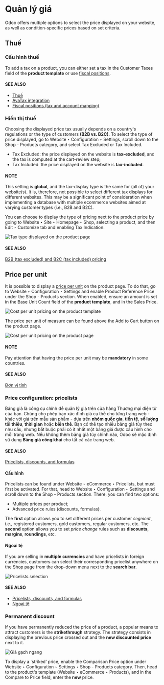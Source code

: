 # Quản lý giá

Odoo offers multiple options to select the price displayed on your website, as well as
condition-specific prices based on set criteria.

## Thuế

### Cấu hình thuế

To add a tax on a product, you can either set a tax in the Customer Taxes field of the
**product template** or use
[fiscal positions](../../../finance/accounting/taxes/fiscal_positions.md).

#### SEE ALSO
- [Thuế](../../../finance/accounting/taxes.md)
- [AvaTax integration](../../../finance/accounting/taxes/avatax.md)
- [Fiscal positions (tax and account mapping)](../../../finance/accounting/taxes/fiscal_positions.md)

<a id="ecommerce-price-management-tax-display"></a>

### Hiển thị thuế

Choosing the displayed price tax usually depends on a country's regulations or the type of customers
**(B2B vs. B2C)**. To select the type of price displayed, go to Website ‣
Configuration ‣ Settings, scroll down to the Shop - Products category, and select
Tax Excluded or Tax Included.

- Tax Excluded: the price displayed on the website is **tax-excluded**, and the tax is
  computed at the cart-review step;
- Tax Included: the price displayed on the website is **tax-included**.

#### NOTE
This setting is **global**, and the tax-display type is the same for (all of) your website(s). It
is, therefore, not possible to select different tax displays for different websites. This may be
a significant point of consideration when implementing a database with multiple ecommerce
websites aimed at varying customer types (i.e., B2B and B2C).

You can choose to display the type of pricing next to the product price by going to
Website ‣ Site ‣ Homepage ‣ Shop, selecting a product, and then
Edit ‣ Customize tab and enabling Tax Indication.

![Tax type displayed on the product page](applications/websites/ecommerce/products/price_management/price-tax-display-type.png)

#### SEE ALSO
[B2B (tax excluded) and B2C (tax included) pricing](../../../finance/accounting/taxes/B2B_B2C.md)

## Price per unit

It is possible to display a [price per unit](../../../inventory_and_mrp/inventory/product_management/configure/uom.md) on the product page. To do
that, go to Website ‣ Configuration ‣ Settings and enable Product
Reference Price under the Shop - Products section. When enabled, ensure an amount is
set in the Base Unit Count field of the **product template**, and in the
Sales Price.

![Cost per unit pricing on the product template](applications/websites/ecommerce/products/price_management/price-cost-per-unit.png)

The price per unit of measure can be found above the Add to Cart button on the product
page.

![Cost per unit pricing on the product page](applications/websites/ecommerce/products/price_management/price-cost-per-unit-page.png)

#### NOTE
Pay attention that having the price per unit may be **mandatory** in some countries.

#### SEE ALSO
[Đơn vị tính](../../../inventory_and_mrp/inventory/product_management/configure/uom.md)

<a id="ecommerce-pricelists"></a>

### Price configuration: pricelists

Bảng giá là công cụ chính để quản lý giá trên cửa hàng Thương mại điện tử của bạn. Chúng cho phép bạn xác định giá cụ thể cho từng trang web - khác với giá trên mẫu sản phẩm - dựa trên **nhóm quốc gia**, **tiền tệ**, **số lượng tối thiểu**, **thời gian** hoặc **biến thể**. Bạn có thể tạo nhiều bảng giá tùy theo nhu cầu, nhưng bắt buộc phải có ít nhất một bảng giá được cấu hình cho mỗi trang web. Nếu không thêm bảng giá tùy chỉnh nào, Odoo sẽ mặc định sử dụng **Bảng giá công khai** cho tất cả các trang web.

#### SEE ALSO
[Pricelists, discounts, and formulas](../../../sales/sales/products_prices/prices/pricing.md)

#### Cấu hình

Pricelists can be found under Website ‣ eCommerce ‣ Pricelists, but must first
be activated. For that, head to Website ‣ Configuration ‣ Settings and scroll
down to the Shop - Products section. There, you can find two options:

- Multiple prices per product;
- Advanced price rules (discounts, formulas).

The **first** option allows you to set different prices per customer *segment*, i.e., registered
customers, gold customers, regular customers, etc. The **second** option allows you to set *price
change* rules such as **discounts**, **margins**, **roundings**, etc.

#### Ngoại tệ

If you are selling in **multiple currencies** and have pricelists in foreign currencies, customers
can select their corresponding pricelist anywhere on the Shop page from the drop-down
menu next to the **search bar**.

![Pricelists selection](applications/websites/ecommerce/products/price_management/price-pricelists.png)

#### SEE ALSO
- [Pricelists, discounts, and formulas](../../../sales/sales/products_prices/prices/pricing.md)
- [Ngoại tệ](../../../sales/sales/products_prices/prices/currencies.md)

### Permanent discount

If you have permanently reduced the price of a product, a popular means to attract customers is the
**strikethrough** strategy. The strategy consists in displaying the previous price crossed out and
the **new discounted price** next to it.

![Giá gạch ngang](applications/websites/ecommerce/products/price_management/price-strikethrough.png)

To display a 'striked' price, enable the Comparison Price option under
Website ‣ Configuration ‣ Settings ‣ Shop - Products category. Then, head to
the product's template (Website ‣ eCommerce ‣ Products), and in the
Compare to Price field, enter the **new** price.
